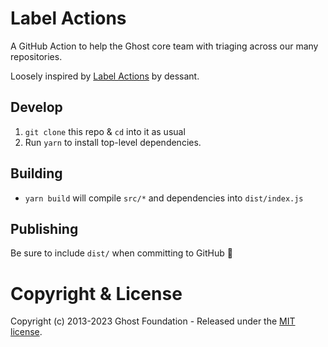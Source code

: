 # Label Actions

A GitHub Action to help the Ghost core team with triaging across our many repositories.

Loosely inspired by [Label Actions](https://github.com/dessant/label-actions) by dessant.

## Develop

1. `git clone` this repo & `cd` into it as usual
2. Run `yarn` to install top-level dependencies.

## Building

- `yarn build` will compile `src/*` and dependencies into `dist/index.js`

## Publishing

Be sure to include `dist/` when committing to GitHub 🙂

# Copyright & License

Copyright (c) 2013-2023 Ghost Foundation - Released under the [MIT license](LICENSE).